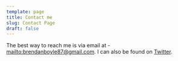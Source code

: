 ```yaml
---
template: page
title: Contact me
slug: Contact Page
draft: false
---
```

The best way to reach me is via email at - <mailto:brendanboyle87@gmail.com>. I can also be found on [Twitter](www.twitter.com/brendanboyle87).
